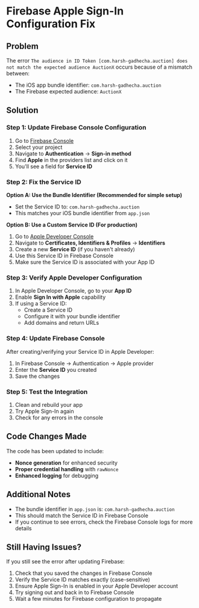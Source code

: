 # Firebase Apple Sign-In Configuration Fix

## Problem
The error `The audience in ID Token [com.harsh-gadhecha.auction] does not match the expected audience AuctionX` occurs because of a mismatch between:
- The iOS app bundle identifier: `com.harsh-gadhecha.auction`
- The Firebase expected audience: `AuctionX`

## Solution

### Step 1: Update Firebase Console Configuration

1. Go to [Firebase Console](https://console.firebase.google.com/)
2. Select your project
3. Navigate to **Authentication** → **Sign-in method**
4. Find **Apple** in the providers list and click on it
5. You'll see a field for **Service ID**

### Step 2: Fix the Service ID

**Option A: Use the Bundle Identifier (Recommended for simple setup)**
- Set the Service ID to: `com.harsh-gadhecha.auction`
- This matches your iOS bundle identifier from `app.json`

**Option B: Use a Custom Service ID (For production)**
1. Go to [Apple Developer Console](https://developer.apple.com/account/)
2. Navigate to **Certificates, Identifiers & Profiles** → **Identifiers**
3. Create a new **Service ID** (if you haven't already)
4. Use this Service ID in Firebase Console
5. Make sure the Service ID is associated with your App ID

### Step 3: Verify Apple Developer Configuration

1. In Apple Developer Console, go to your **App ID**
2. Enable **Sign In with Apple** capability
3. If using a Service ID:
   - Create a Service ID
   - Configure it with your bundle identifier
   - Add domains and return URLs

### Step 4: Update Firebase Console

After creating/verifying your Service ID in Apple Developer:
1. In Firebase Console → Authentication → Apple provider
2. Enter the **Service ID** you created
3. Save the changes

### Step 5: Test the Integration

1. Clean and rebuild your app
2. Try Apple Sign-In again
3. Check for any errors in the console

## Code Changes Made

The code has been updated to include:
- **Nonce generation** for enhanced security
- **Proper credential handling** with `rawNonce`
- **Enhanced logging** for debugging

## Additional Notes

- The bundle identifier in `app.json` is: `com.harsh-gadhecha.auction`
- This should match the Service ID in Firebase Console
- If you continue to see errors, check the Firebase Console logs for more details

## Still Having Issues?

If you still see the error after updating Firebase:
1. Check that you saved the changes in Firebase Console
2. Verify the Service ID matches exactly (case-sensitive)
3. Ensure Apple Sign-In is enabled in your Apple Developer account
4. Try signing out and back in to Firebase Console
5. Wait a few minutes for Firebase configuration to propagate
